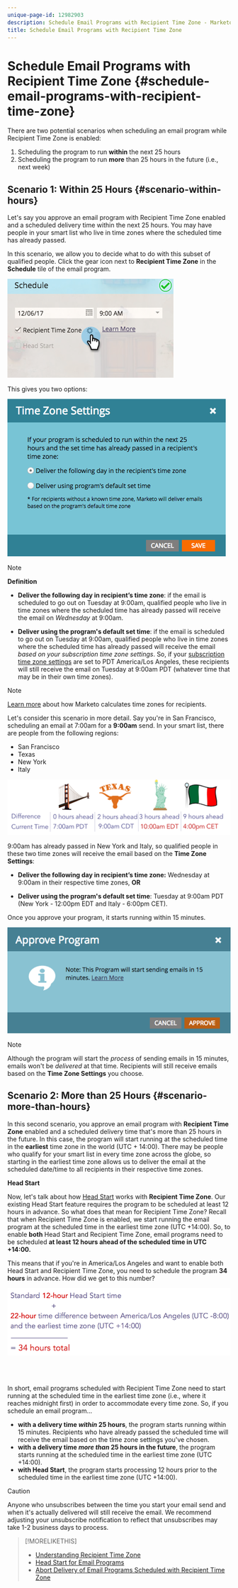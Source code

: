```yaml
---
unique-page-id: 12982903
description: Schedule Email Programs with Recipient Time Zone - Marketo Docs - Product Documentation
title: Schedule Email Programs with Recipient Time Zone
---
```


# Schedule Email Programs with Recipient Time Zone {#schedule-email-programs-with-recipient-time-zone}

There are two potential scenarios when scheduling an email program while Recipient Time Zone is enabled:

1. Scheduling the program to run **within** the next 25 hours
1. Scheduling the program to run **more** than 25 hours in the future (i.e., next week)

## Scenario 1: Within 25 Hours {#scenario-within-hours}

Let's say you approve an email program with Recipient Time Zone enabled and a scheduled delivery time within the next 25 hours. You may have people in your smart list who live in time zones where the scheduled time has already passed.

In this scenario, we allow you to decide what to do with this subset of qualified people. Click the gear icon next to **Recipient Time Zone** in the **Schedule** tile of the email program.

![](assets/image2017-12-5-10-3a46-3a42.png)

This gives you two options:

![](assets/image2017-12-5-10-3a31-3a28.png)

>[!NOTE]
>
>**Definition**
>
>* **Deliver the following day in recipient’s time zone**: if the email is scheduled to go out on Tuesday at 9:00am, qualified people who live in time zones where the scheduled time has already passed will receive the email on *Wednesday* at 9:00am.
>
>* **Deliver using the program's default set time**: if the email is scheduled to go out on Tuesday at 9:00am, qualified people who live in time zones where the scheduled time has already passed will receive the email _based on your subscription time zone settings_. So, if your [subscription time zone settings](/help/marketo/product-docs/administration/settings/select-your-language-locale-and-time-zone.md) are set to PDT America/Los Angeles, these recipients will still receive the email on Tuesday at 9:00am PDT (whatever time that may be in their own time zones).

>[!NOTE]
>
>[Learn more](/help/marketo/product-docs/email-marketing/email-programs/email-program-actions/scheduling-with-recipient-time-zone/understanding-recipient-time-zone.md#calculating-time-zone) about how Marketo calculates time zones for recipients.

Let's consider this scenario in more detail. Say you're in San Francisco, scheduling an email at 7:00am for a **9:00am** send. In your smart list, there are people from the following regions:

* San Francisco
* Texas
* New York
* Italy

![](assets/image2017-12-6-10-3a52-3a41.png)

9:00am has already passed in New York and Italy, so qualified people in these two time zones will receive the email based on the **Time Zone Settings**:

* **Deliver the following day in recipient’s time zone:** Wednesday at 9:00am in their respective time zones, **OR**

* **Deliver using the program's default set time**: Tuesday at 9:00am PDT (New York - 12:00pm EDT and Italy - 6:00pm CET).

Once you approve your program, it starts running within 15 minutes.

![](assets/screen-shot-2017-12-09-at-3.34.14-pm.png)

>[!NOTE]
>
>Although the program will start the _process_ of sending emails in 15 minutes, emails won't be _delivered_ at that time. Recipients will still receive emails based on the **Time Zone Settings** you choose.

## Scenario 2: More than 25 Hours {#scenario-more-than-hours}

In this second scenario, you approve an email program with **Recipient Time Zone** enabled and a scheduled delivery time that's more than 25 hours in the future. In this case, the program will start running at the scheduled time in the **earliest** time zone in the world (UTC + 14:00). There may be people who qualify for your smart list in every time zone across the globe, so starting in the earliest time zone allows us to deliver the email at the scheduled date/time to all recipients in their respective time zones.

**Head Start**

Now, let's talk about how [Head Start](/help/marketo/product-docs/email-marketing/email-programs/email-program-actions/head-start-for-email-programs.md) works with **Recipient Time Zone**. Our existing Head Start feature requires the program to be scheduled at least 12 hours in advance. So what does that mean for Recipient Time Zone? Recall that when Recipient Time Zone is enabled, we start running the email program at the scheduled time in the earliest time zone (UTC +14:00). So, to enable **both** Head Start and Recipient Time Zone, email programs need to be scheduled **at least 12 hours ahead of the scheduled time in UTC +14:00.**

This means that if you're in America/Los Angeles and want to enable both Head Start and Recipient Time Zone, you need to schedule the program **34 hours** in advance. How did we get to this number?

![](assets/image2017-12-5-13-3a11-3a38.png)

<br>&nbsp;

In short, email programs scheduled with Recipient Time Zone need to start running at the scheduled time in the earliest time zone (i.e., where it reaches midnight first) in order to accommodate every time zone. So, if you schedule an email program...

* **with a delivery time _within_ 25 hours**, the program starts running within 15 minutes. Recipients who have already passed the scheduled time will receive the email based on the time zone settings you've chosen.
* **with a delivery time _more than_ 25 hours in the future**, the program starts running at the scheduled time in the earliest time zone (UTC +14:00).
* **with Head Start**, the program starts processing 12 hours prior to the scheduled time in the earliest time zone (UTC +14:00).

>[!CAUTION]
>
>Anyone who unsubscribes between the time you start your email send and when it's actually delivered will still receive the email. We recommend adjusting your unsubscribe notification to reflect that unsubscribes may take 1-2 business days to process.

>[!MORELIKETHIS]
>
>* [Understanding Recipient Time Zone](/help/marketo/product-docs/email-marketing/email-programs/email-program-actions/scheduling-with-recipient-time-zone/understanding-recipient-time-zone.md)
>* [Head Start for Email Programs](/help/marketo/product-docs/email-marketing/email-programs/email-program-actions/head-start-for-email-programs.md)
>* [Abort Delivery of Email Programs Scheduled with Recipient Time Zone](/help/marketo/product-docs/email-marketing/email-programs/email-program-actions/scheduling-with-recipient-time-zone/abort-delivery-of-email-programs-scheduled-with-recipient-time-zone.md)
